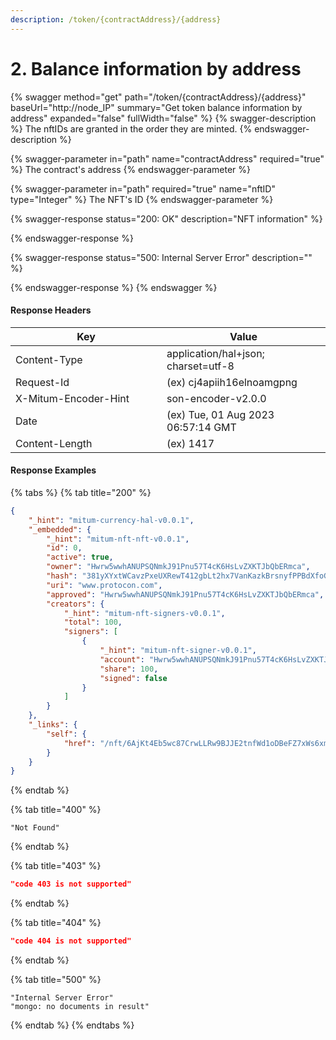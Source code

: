 ```yaml
---
description: /token/{contractAddress}/{address}
---
```


# 2. Balance information by address

{% swagger method="get" path="/token/{contractAddress}/{address}" baseUrl="http://node_IP" summary="Get token balance information by address" expanded="false" fullWidth="false" %}
{% swagger-description %}
The nftIDs are granted in the order they are minted.
{% endswagger-description %}

{% swagger-parameter in="path" name="contractAddress" required="true" %}
The contract's address
{% endswagger-parameter %}

{% swagger-parameter in="path" required="true" name="nftID" type="Integer" %}
The NFT's ID
{% endswagger-parameter %}

{% swagger-response status="200: OK" description="NFT information" %}

{% endswagger-response %}

{% swagger-response status="500: Internal Server Error" description="" %}

{% endswagger-response %}
{% endswagger %}



#### Response Headers

<table><thead><tr><th width="226">Key</th><th>Value</th></tr></thead><tbody><tr><td>Content-Type</td><td>application/hal+json; charset=utf-8</td></tr><tr><td>Request-Id</td><td>(ex) cj4apiih16elnoamgpng</td></tr><tr><td>X-Mitum-Encoder-Hint</td><td>son-encoder-v2.0.0</td></tr><tr><td>Date</td><td>(ex) Tue, 01 Aug 2023 06:57:14 GMT</td></tr><tr><td>Content-Length</td><td>(ex) 1417</td></tr></tbody></table>



#### Response Examples

{% tabs %}
{% tab title="200" %}
```json
{
    "_hint": "mitum-currency-hal-v0.0.1",
    "_embedded": {
        "_hint": "mitum-nft-nft-v0.0.1",
        "id": 0,
        "active": true,
        "owner": "Hwrw5wwhANUPSQNmkJ91Pnu57T4cK6HsLvZXKTJbQbERmca",
        "hash": "381yXYxtWCavzPxeUXRewT412gbLt2hx7VanKazkBrsnyfPPBdXfoG52Yb2wkF8vC3KJyoWgETpsN6k97mQ8tUXr1CmTedcj",
        "uri": "www.protocon.com",
        "approved": "Hwrw5wwhANUPSQNmkJ91Pnu57T4cK6HsLvZXKTJbQbERmca",
        "creators": {
            "_hint": "mitum-nft-signers-v0.0.1",
            "total": 100,
            "signers": [
                {
                    "_hint": "mitum-nft-signer-v0.0.1",
                    "account": "Hwrw5wwhANUPSQNmkJ91Pnu57T4cK6HsLvZXKTJbQbERmca",
                    "share": 100,
                    "signed": false
                }
            ]
        }
    },
    "_links": {
        "self": {
            "href": "/nft/6AjKt4Eb5wc87CrwLLRw9BJJE2tnfWd1oDBeFZ7xWs6xmca/0"
        }
    }
}
```
{% endtab %}

{% tab title="400" %}
```
"Not Found"
```
{% endtab %}

{% tab title="403" %}
```json
"code 403 is not supported"
```
{% endtab %}

{% tab title="404" %}
```json
"code 404 is not supported"
```
{% endtab %}

{% tab title="500" %}
```
"Internal Server Error"
"mongo: no documents in result"
```
{% endtab %}
{% endtabs %}

